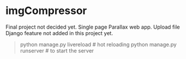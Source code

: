 # imgCompressor
Final project not decided yet. Single page Parallax web app. Upload file Django feature not added in this project yet.

> python manage.py livereload # hot reloading
> python manage.py runserver # to start the server
